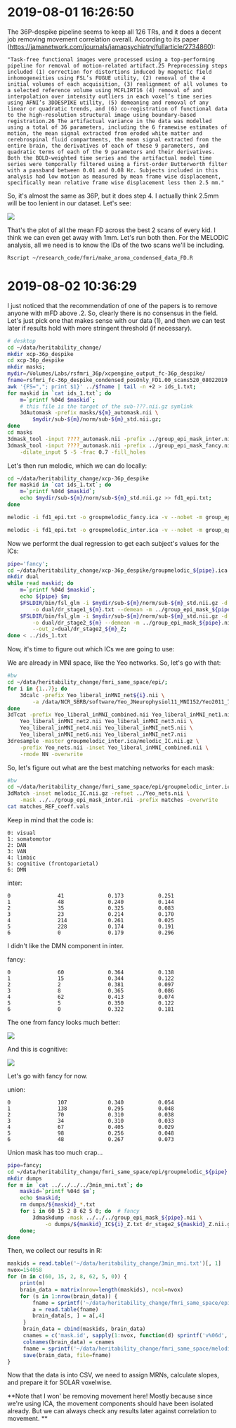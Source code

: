 # 2019-08-01 16:26:50

The 36P-despike pipeline seems to keep all 126 TRs, and it does a decent job
removing movement correlation overall. According to its paper
(https://jamanetwork.com/journals/jamapsychiatry/fullarticle/2734860):

```
"Task-free functional images were processed using a top-performing pipeline for removal of motion-related artifact.25 Preprocessing steps included (1) correction for distortions induced by magnetic field inhomogeneities using FSL’s FUGUE utility, (2) removal of the 4 initial volumes of each acquisition, (3) realignment of all volumes to a selected reference volume using MCFLIRT16 (4) removal of and interpolation over intensity outliers in each voxel’s time series using AFNI’s 3DDESPIKE utility, (5) demeaning and removal of any linear or quadratic trends, and (6) co-registration of functional data to the high-resolution structural image using boundary-based registration.26 The artifactual variance in the data was modelled using a total of 36 parameters, including the 6 framewise estimates of motion, the mean signal extracted from eroded white matter and cerebrospinal fluid compartments, the mean signal extracted from the entire brain, the derivatives of each of these 9 parameters, and quadratic terms of each of the 9 parameters and their derivatives. Both the BOLD-weighted time series and the artifactual model time series were temporally filtered using a first-order Butterworth filter with a passband between 0.01 and 0.08 Hz. Subjects included in this analysis had low motion as measured by mean frame wise displacement, specifically mean relative frame wise displacement less then 2.5 mm."
```

So, it's almost the same as 36P, but it does step 4. I actually think 2.5mm will
be too lenient in our dataset. Let's see:

![](images/2019-08-01-18-16-20.png)

That's the plot of all the mean FD across the best 2 scans of every kid. I think
we can even get away with 1mm. Let's run both then. For the MELODIC analysis,
all we need is to know the IDs of the two scans we'll be including. 

```bash
Rscript ~/research_code/fmri/make_aroma_condensed_data_FD.R
```

# 2019-08-02 10:36:29

I just noticed that the recommendation of one of the papers is to remove anyone
with mFD above .2. So, clearly there is no consensus in the field. Let's just
pick one that makes sense with our data (1), and then we can test later if
results hold with more stringent threshold (if necessary).


```bash
# desktop
cd ~/data/heritability_change/
mkdir xcp-36p_despike
cd xcp-36p_despike
mkdir masks;
mydir=/Volumes/Labs/rsfmri_36p/xcpengine_output_fc-36p_despike/
fname=rsfmri_fc-36p_despike_condensed_posOnly_FD1.00_scans520_08022019.csv;
awk '{FS=","; print $1}' ../$fname | tail -n +2 > ids_1.txt;
for maskid in `cat ids_1.txt`; do
    m=`printf %04d $maskid`;
    # this file is the target of the sub-???.nii.gz symlink
    3dAutomask -prefix masks/${m}_automask.nii \
        $mydir/sub-${m}/norm/sub-${m}_std.nii.gz;
done
cd masks
3dmask_tool -input ????_automask.nii -prefix ../group_epi_mask_inter.nii -frac 1
3dmask_tool -input ????_automask.nii -prefix ../group_epi_mask_fancy.nii \
    -dilate_input 5 -5 -frac 0.7 -fill_holes
```

Let's then run melodic, which we can do locally:

```bash
cd ~/data/heritability_change/xcp-36p_despike
for maskid in `cat ids_1.txt`; do
    m=`printf %04d $maskid`;
    echo $mydir/sub-${m}/norm/sub-${m}_std.nii.gz >> fd1_epi.txt;
done

melodic -i fd1_epi.txt -o groupmelodic_fancy.ica -v --nobet -m group_epi_mask_fancy.nii --tr=2.5 --report --Oall -a concat;

melodic -i fd1_epi.txt -o groupmelodic_inter.ica -v --nobet -m group_epi_mask_inter.nii --tr=2.5 --report --Oall -a concat;
```

Now we performt the dual regression to get each subject's values for the ICs:

```bash
pipe='fancy';
cd ~/data/heritability_change/xcp-36p_despike/groupmelodic_${pipe}.ica
mkdir dual
while read maskid; do
    m=`printf %04d $maskid`;
    echo ${pipe} $m;
    $FSLDIR/bin/fsl_glm -i $mydir/sub-${m}/norm/sub-${m}_std.nii.gz -d melodic_IC \
        -o dual/dr_stage1_${m}.txt --demean -m ../group_epi_mask_${pipe}.nii;
    $FSLDIR/bin/fsl_glm -i $mydir/sub-${m}/norm/sub-${m}_std.nii.gz -d dual/dr_stage1_${m}.txt \
        -o dual/dr_stage2_${m} --demean -m ../group_epi_mask_${pipe}.nii --des_norm \
        --out_z=dual/dr_stage2_${m}_Z;
done < ../ids_1.txt
```

Now, it's time to figure out which ICs we are going to use:

We are already in MNI space, like the Yeo networks. So, let's go with that:






```bash
#bw
cd ~/data/heritability_change/fmri_same_space/epi/;
for i in {1..7}; do
    3dcalc -prefix Yeo_liberal_inMNI_net${i}.nii \
        -a /data/NCR_SBRB/software/Yeo_JNeurophysiol11_MNI152/Yeo2011_7Networks_MNI152_FreeSurferConformed1mm_LiberalMask.nii.gz -expr "amongst(a,${i})";
done
3dTcat -prefix Yeo_liberal_inMNI_combined.nii Yeo_liberal_inMNI_net1.nii \
    Yeo_liberal_inMNI_net2.nii Yeo_liberal_inMNI_net3.nii \
    Yeo_liberal_inMNI_net4.nii Yeo_liberal_inMNI_net5.nii \
    Yeo_liberal_inMNI_net6.nii Yeo_liberal_inMNI_net7.nii
3dresample -master groupmelodic_inter.ica/melodic_IC.nii.gz \
    -prefix Yeo_nets.nii -inset Yeo_liberal_inMNI_combined.nii \
    -rmode NN -overwrite
```

So, let's figure out what are the best matching networks for each mask:

```bash
#bw
cd ~/data/heritability_change/fmri_same_space/epi/groupmelodic_inter.ica/
3dMatch -inset melodic_IC.nii.gz -refset ../Yeo_nets.nii \
    -mask ../../group_epi_mask_inter.nii -prefix matches -overwrite
cat matches_REF_coeff.vals
```

Keep in mind that the code is:

```
0: visual
1: somatomotor
2: DAN
3: VAN
4: limbic
5: cognitive (frontoparietal)
6: DMN
```

inter:

```
0               41              0.173           0.251
1               48              0.240           0.144
2               35              0.325           0.083
3               23              0.214           0.170
4               214             0.261           0.025
5               228             0.174           0.191
6               0               0.179           0.296
```

I didn't like the DMN component in inter.

fancy:

```
0               60              0.364           0.138
1               15              0.344           0.122
2               2               0.381           0.097
3               8               0.365           0.086
4               62              0.413           0.074
5               5               0.350           0.122
6               0               0.322           0.181
```

The one from fancy looks much better:

![](images/2019-05-16-11-31-29.png)

And this is cognitive:

![](images/2019-05-16-11-43-11.png)

Let's go with fancy for now.

union:

```
0               107             0.340           0.054
1               138             0.295           0.048
2               70              0.310           0.038
3               34              0.310           0.033
4               67              0.405           0.029
5               98              0.256           0.048
6               48              0.267           0.073
```

Union mask has too much crap...

```bash
pipe=fancy;
cd ~/data/heritability_change/fmri_same_space/epi/groupmelodic_${pipe}.ica/dual
mkdir dumps
for m in `cat ../../../../3min_mni.txt`; do
    maskid=`printf %04d $m`;
    echo $maskid;
    rm dumps/${maskid}_*.txt
    for i in 60 15 2 8 62 5 0; do  # fancy
        3dmaskdump -mask ../../../group_epi_mask_${pipe}.nii \
            -o dumps/${maskid}_IC${i}_Z.txt dr_stage2_${maskid}_Z.nii.gz[${i}];
    done;
done
```

Then, we collect our results in R:

```r
maskids = read.table('~/data/heritability_change/3min_mni.txt')[, 1]
nvox=154058
for (m in c(60, 15, 2, 8, 62, 5, 0)) {
    print(m)
    brain_data = matrix(nrow=length(maskids), ncol=nvox)
    for (s in 1:nrow(brain_data)) {
        fname = sprintf('~/data/heritability_change/fmri_same_space/epi/groupmelodic_fancy.ica/dual/dumps/%04d_IC%d_Z.txt', maskids[s], m)
        a = read.table(fname)
        brain_data[s, ] = a[,4]
     }
     brain_data = cbind(maskids, brain_data)
     cnames = c('mask.id', sapply(1:nvox, function(d) sprintf('v%06d', d)))
     colnames(brain_data) = cnames
     fname = sprintf('~/data/heritability_change/fmri_same_space/melodic_fancy_IC%d.RData', m)
     save(brain_data, file=fname)
}
```

Now that the data is into CSV, we need to assign MRNs, calculate slopes, and
prepare it for SOLAR voxelwise.

**Note that I won' be removing movement here! Mostly because since we're using
ICA, the movement components should have been isolated already. But we can
always check any results later against correlation to movement.
**
